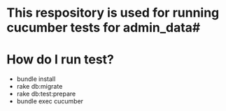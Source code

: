 # This respository is used for running cucumber tests for admin_data#

# How do I run test?
* bundle install
* rake db:migrate
* rake db:test:prepare
* bundle exec cucumber
